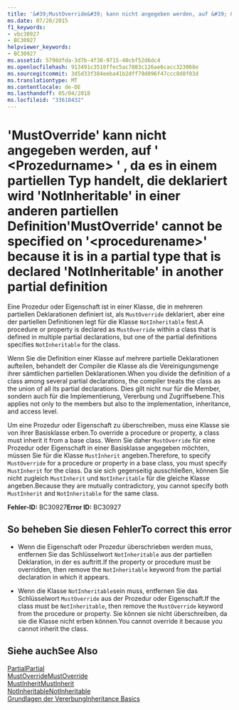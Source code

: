 ```yaml
---
title: '&#39;MustOverride&#39; kann nicht angegeben werden, auf &#39; &lt;Prozedurname&gt; &#39; , da es in einem partiellen Typ handelt, die deklariert wird &#39;NotInheritable&#39; in einer anderen partiellen Definition'
ms.date: 07/20/2015
f1_keywords:
- vbc30927
- BC30927
helpviewer_keywords:
- BC30927
ms.assetid: 5798dfda-3d7b-4f30-9715-40cbf52d6dc4
ms.openlocfilehash: 913491c3510ffec5ac7883c126ae6cacc323068e
ms.sourcegitcommit: 3d5d33f384eeba41b2dff79d096f47ccc8d8f03d
ms.translationtype: MT
ms.contentlocale: de-DE
ms.lasthandoff: 05/04/2018
ms.locfileid: "33618432"
---
```

# <a name="39mustoverride39-cannot-be-specified-on-39ltprocedurenamegt39-because-it-is-in-a-partial-type-that-is-declared-39notinheritable39-in-another-partial-definition"></a><span data-ttu-id="9cf1f-102">&#39;MustOverride&#39; kann nicht angegeben werden, auf &#39; &lt;Prozedurname&gt; &#39; , da es in einem partiellen Typ handelt, die deklariert wird &#39;NotInheritable&#39; in einer anderen partiellen Definition</span><span class="sxs-lookup"><span data-stu-id="9cf1f-102">&#39;MustOverride&#39; cannot be specified on &#39;&lt;procedurename&gt;&#39; because it is in a partial type that is declared &#39;NotInheritable&#39; in another partial definition</span></span>
<span data-ttu-id="9cf1f-103">Eine Prozedur oder Eigenschaft ist in einer Klasse, die in mehreren partiellen Deklarationen definiert ist, als `MustOverride` deklariert, aber eine der partiellen Definitionen legt für die Klasse `NotInheritable` fest.</span><span class="sxs-lookup"><span data-stu-id="9cf1f-103">A procedure or property is declared as `MustOverride` within a class that is defined in multiple partial declarations, but one of the partial definitions specifies `NotInheritable` for the class.</span></span>  
  
 <span data-ttu-id="9cf1f-104">Wenn Sie die Definition einer Klasse auf mehrere partielle Deklarationen aufteilen, behandelt der Compiler die Klasse als die Vereinigungsmenge ihrer sämtlichen partiellen Deklarationen.</span><span class="sxs-lookup"><span data-stu-id="9cf1f-104">When you divide the definition of a class among several partial declarations, the compiler treats the class as the union of all its partial declarations.</span></span> <span data-ttu-id="9cf1f-105">Dies gilt nicht nur für die Member, sondern auch für die Implementierung, Vererbung und Zugriffsebene.</span><span class="sxs-lookup"><span data-stu-id="9cf1f-105">This applies not only to the members but also to the implementation, inheritance, and access level.</span></span>  
  
 <span data-ttu-id="9cf1f-106">Um eine Prozedur oder Eigenschaft zu überschreiben, muss eine Klasse sie von ihrer Basisklasse erben.</span><span class="sxs-lookup"><span data-stu-id="9cf1f-106">To override a procedure or property, a class must inherit it from a base class.</span></span> <span data-ttu-id="9cf1f-107">Wenn Sie daher `MustOverride` für eine Prozedur oder Eigenschaft in einer Basisklasse angegeben möchten, müssen Sie für die Klasse `MustInherit` angeben.</span><span class="sxs-lookup"><span data-stu-id="9cf1f-107">Therefore, to specify `MustOverride` for a procedure or property in a base class, you must specify `MustInherit` for the class.</span></span> <span data-ttu-id="9cf1f-108">Da sie sich gegenseitig ausschließen, können Sie nicht zugleich `MustInherit` und `NotInheritable` für die gleiche Klasse angeben.</span><span class="sxs-lookup"><span data-stu-id="9cf1f-108">Because they are mutually contradictory, you cannot specify both `MustInherit` and `NotInheritable` for the same class.</span></span>  
  
 <span data-ttu-id="9cf1f-109">**Fehler-ID:** BC30927</span><span class="sxs-lookup"><span data-stu-id="9cf1f-109">**Error ID:** BC30927</span></span>  
  
## <a name="to-correct-this-error"></a><span data-ttu-id="9cf1f-110">So beheben Sie diesen Fehler</span><span class="sxs-lookup"><span data-stu-id="9cf1f-110">To correct this error</span></span>  
  
-   <span data-ttu-id="9cf1f-111">Wenn die Eigenschaft oder Prozedur überschrieben werden muss, entfernen Sie das Schlüsselwort `NotInheritable` aus der partiellen Deklaration, in der es auftritt.</span><span class="sxs-lookup"><span data-stu-id="9cf1f-111">If the property or procedure must be overridden, then remove the `NotInheritable` keyword from the partial declaration in which it appears.</span></span>  
  
-   <span data-ttu-id="9cf1f-112">Wenn die Klasse `NotInheritable`sein muss, entfernen Sie das Schlüsselwort `MustOverride` aus der Prozedur oder Eigenschaft.</span><span class="sxs-lookup"><span data-stu-id="9cf1f-112">If the class must be `NotInheritable`, then remove the `MustOverride` keyword from the procedure or property.</span></span> <span data-ttu-id="9cf1f-113">Sie können sie nicht überschreiben, da sie die Klasse nicht erben können.</span><span class="sxs-lookup"><span data-stu-id="9cf1f-113">You cannot override it because you cannot inherit the class.</span></span>  
  
## <a name="see-also"></a><span data-ttu-id="9cf1f-114">Siehe auch</span><span class="sxs-lookup"><span data-stu-id="9cf1f-114">See Also</span></span>  
 [<span data-ttu-id="9cf1f-115">Partial</span><span class="sxs-lookup"><span data-stu-id="9cf1f-115">Partial</span></span>](../../visual-basic/language-reference/modifiers/partial.md)  
 [<span data-ttu-id="9cf1f-116">MustOverride</span><span class="sxs-lookup"><span data-stu-id="9cf1f-116">MustOverride</span></span>](../../visual-basic/language-reference/modifiers/mustoverride.md)  
 [<span data-ttu-id="9cf1f-117">MustInherit</span><span class="sxs-lookup"><span data-stu-id="9cf1f-117">MustInherit</span></span>](../../visual-basic/language-reference/modifiers/mustinherit.md)  
 [<span data-ttu-id="9cf1f-118">NotInheritable</span><span class="sxs-lookup"><span data-stu-id="9cf1f-118">NotInheritable</span></span>](../../visual-basic/language-reference/modifiers/notinheritable.md)  
 [<span data-ttu-id="9cf1f-119">Grundlagen der Vererbung</span><span class="sxs-lookup"><span data-stu-id="9cf1f-119">Inheritance Basics</span></span>](../../visual-basic/programming-guide/language-features/objects-and-classes/inheritance-basics.md)

